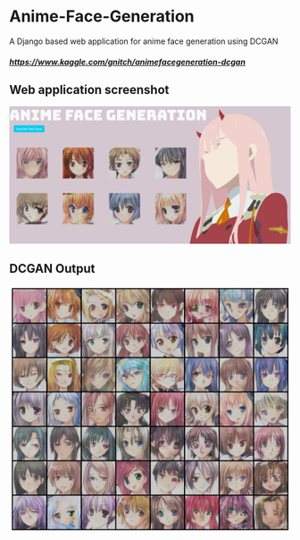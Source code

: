 # Anime-Face-Generation
A Django based web application for anime face generation using DCGAN
##### https://www.kaggle.com/gnitch/animefacegeneration-dcgan
## Web application screenshot
![](webapp.png)
## DCGAN Output
![](output.png)
